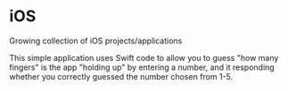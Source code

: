# iOS
Growing collection of iOS projects/applications

This simple application uses Swift code to allow you to guess "how many fingers" is the app "holding up" by entering a number, 
  and it responding whether you correctly guessed the number chosen from 1-5.

